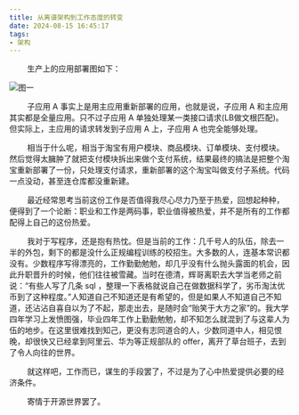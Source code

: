 ```yaml
---
title: 从离谱架构到工作态度的转变
date: 2024-08-15 16:45:17
tags:
- 架构
---
```


&ensp;&ensp;&ensp;&ensp; 生产上的应用部署图如下：

![图一](/pic/工程/大无语事件/大无语事件.png)

&ensp;&ensp;&ensp;&ensp; 子应用 A 事实上是用主应用重新部署的应用，也就是说，子应用 A 和主应用其实都是全量应用。只不过子应用 A 单独处理某一类接口请求(LB做文根匹配)。但实际上，主应用的请求转发到子应用 A 上，子应用 A 也完全能够处理。

&ensp;&ensp;&ensp;&ensp; 相当于什么呢，相当于淘宝有用户模块、商品模块、订单模块、支付模块。然后觉得太臃肿了就把支付模块拆出来做个支付系统，结果最终的搞法是把整个淘宝重新部署了一份，只处理支付请求，重新部署的这个淘宝叫做支付子系统。代码一点没动，甚至连仓库都没重新建。

&ensp;&ensp;&ensp;&ensp; 最近经常思考当前这份工作是否值得我尽心尽力乃至于热爱，回想起种种，便得到了一个论断：职业和工作是两码事，职业值得被热爱，并不是所有的工作都配得上自己的这份热爱。

&ensp;&ensp;&ensp;&ensp; 我对于写程序，还是抱有热忱。但是当前的工作：几千号人的队伍，除去一半的外包，剩下的都是没什么正规编程训练的校招生。大多数的人，连基本常识都没有。少数程序写得漂亮的，工作勤勤勉勉，却几乎没有什么抛头露面的机会，因此升职晋升的时候，他们往往被雪藏。当时在德清，辉哥离职去大学当老师之前说：“有些人写了几条 sql ，整理一下表格就说自己在做数据科学了，劣币淘汰优币到了这种程度。”人知道自己不知道还是有希望的，但是如果人不知道自己不知道，还沾沾自喜自以为了不起，那走出去，是随时会“贻笑于大方之家”的。我大学四年学习上发愤图强，毕业四年工作上勤勤勉勉，却不知怎么就混到了与这辈人为伍的地步。在这里很难找到知己，更没有志同道合的人，少数同道中人，相见恨晚，却很快又已经拿到阿里云、华为等正规部队的 offer，离开了草台班子，去到了令人向往的世界。

&ensp;&ensp;&ensp;&ensp; 就这样吧，工作而已，谋生的手段罢了，不过是为了心中热爱提供必要的经济条件。

&ensp;&ensp;&ensp;&ensp; 寄情于开源世界罢了。